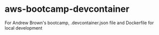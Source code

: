# aws-bootcamp-devcontainer
For Andrew Brown's bootcamp, .devcontainer.json file and Dockerfile for local development
